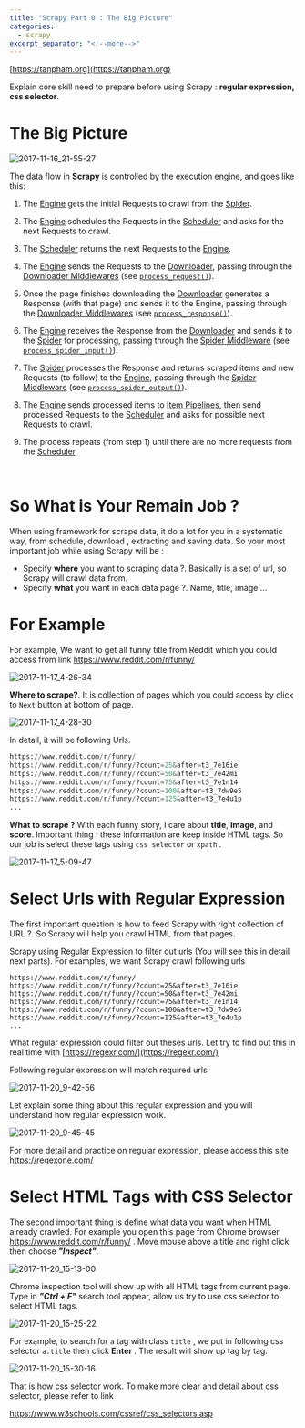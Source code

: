 ```yaml
---
title: "Scrapy Part 0 : The Big Picture"
categories:
  - scrapy
excerpt_separator: "<!--more-->"
---
```


[https://tanpham.org](https://tanpham.org)

Explain core skill need to prepare before using Scrapy : **regular expression, css selector**.

<!--more-->



# The Big Picture

![2017-11-16_21-55-27](/assets\images\2017-11-16_21-55-27.jpg)



The data flow in **Scrapy** is controlled by the execution engine, and goes like this:

1. The [Engine](https://docs.scrapy.org/en/latest/topics/architecture.html#component-engine) gets the initial Requests to crawl from the [Spider](https://docs.scrapy.org/en/latest/topics/architecture.html#component-spiders).

2. The [Engine](https://docs.scrapy.org/en/latest/topics/architecture.html#component-engine) schedules the Requests in the [Scheduler](https://docs.scrapy.org/en/latest/topics/architecture.html#component-scheduler) and asks for the next Requests to crawl.

3. The [Scheduler](https://docs.scrapy.org/en/latest/topics/architecture.html#component-scheduler) returns the next Requests to the [Engine](https://docs.scrapy.org/en/latest/topics/architecture.html#component-engine).

4. The [Engine](https://docs.scrapy.org/en/latest/topics/architecture.html#component-engine) sends the Requests to the [Downloader](https://docs.scrapy.org/en/latest/topics/architecture.html#component-downloader), passing through the [Downloader Middlewares](https://docs.scrapy.org/en/latest/topics/architecture.html#component-downloader-middleware) (see [`process_request()`](https://docs.scrapy.org/en/latest/topics/downloader-middleware.html#scrapy.downloadermiddlewares.DownloaderMiddleware.process_request)).

5. Once the page finishes downloading the [Downloader](https://docs.scrapy.org/en/latest/topics/architecture.html#component-downloader) generates a Response (with that page) and sends it to the Engine, passing through the [Downloader Middlewares](https://docs.scrapy.org/en/latest/topics/architecture.html#component-downloader-middleware) (see [`process_response()`](https://docs.scrapy.org/en/latest/topics/downloader-middleware.html#scrapy.downloadermiddlewares.DownloaderMiddleware.process_response)).

6. The [Engine](https://docs.scrapy.org/en/latest/topics/architecture.html#component-engine) receives the Response from the [Downloader](https://docs.scrapy.org/en/latest/topics/architecture.html#component-downloader) and sends it to the [Spider](https://docs.scrapy.org/en/latest/topics/architecture.html#component-spiders) for processing, passing through the [Spider Middleware](https://docs.scrapy.org/en/latest/topics/architecture.html#component-spider-middleware) (see [`process_spider_input()`](https://docs.scrapy.org/en/latest/topics/spider-middleware.html#scrapy.spidermiddlewares.SpiderMiddleware.process_spider_input)).

7. The [Spider](https://docs.scrapy.org/en/latest/topics/architecture.html#component-spiders) processes the Response and returns scraped items and new Requests (to follow) to the [Engine](https://docs.scrapy.org/en/latest/topics/architecture.html#component-engine), passing through the [Spider Middleware](https://docs.scrapy.org/en/latest/topics/architecture.html#component-spider-middleware) (see [`process_spider_output()`](https://docs.scrapy.org/en/latest/topics/spider-middleware.html#scrapy.spidermiddlewares.SpiderMiddleware.process_spider_output)).

8. The [Engine](https://docs.scrapy.org/en/latest/topics/architecture.html#component-engine) sends processed items to [Item Pipelines](https://docs.scrapy.org/en/latest/topics/architecture.html#component-pipelines), then send processed Requests to the [Scheduler](https://docs.scrapy.org/en/latest/topics/architecture.html#component-scheduler) and asks for possible next Requests to crawl.

9. The process repeats (from step 1) until there are no more requests from the [Scheduler](https://docs.scrapy.org/en/latest/topics/architecture.html#component-scheduler).

   ​

# So What is Your Remain Job ?

When using framework for scrape data, it do a lot for you in a systematic way, from schedule, download , extracting and saving data. So your most important job while using Scrapy will be :

* Specify **where** you want to scraping data ?. Basically is a set of url, so Scrapy will crawl data from.
* Specify  **what** you want in each data page ?.  Name, title, image ...



# For Example

For example, We want to get all funny title from Reddit which you could access from link https://www.reddit.com/r/funny/

![2017-11-17_4-26-34](/assets\images\2017-11-17_4-26-34.jpg)

**Where to scrape?**. It is collection of pages which you could access by click to `Next` button at bottom of page.

![2017-11-17_4-28-30](/assets\images\2017-11-17_4-28-30.jpg)

In detail, it will be following Urls.

```python
https://www.reddit.com/r/funny/
https://www.reddit.com/r/funny/?count=25&after=t3_7e16ie
https://www.reddit.com/r/funny/?count=50&after=t3_7e42mi
https://www.reddit.com/r/funny/?count=75&after=t3_7e1n14
https://www.reddit.com/r/funny/?count=100&after=t3_7dw9e5
https://www.reddit.com/r/funny/?count=125&after=t3_7e4u1p
...
```

**What to scrape ?**  With each funny story, I care about **title**, **image**, and **score**. Important thing : these information are keep inside HTML tags. So our job is select these tags using `css selector` or `xpath` .

![2017-11-17_5-09-47](/assets\images\2017-11-17_5-09-47.jpg)



# Select Urls with Regular Expression

The first important question is how to feed Scrapy with right collection of URL ?. So Scrapy will help you crawl HTML from that pages.

Scrapy using Regular Expression to filter out urls (You will see this in detail next parts). For examples, we want Scrapy crawl following urls

```shell
https://www.reddit.com/r/funny/
https://www.reddit.com/r/funny/?count=25&after=t3_7e16ie
https://www.reddit.com/r/funny/?count=50&after=t3_7e42mi
https://www.reddit.com/r/funny/?count=75&after=t3_7e1n14
https://www.reddit.com/r/funny/?count=100&after=t3_7dw9e5
https://www.reddit.com/r/funny/?count=125&after=t3_7e4u1p
...
```

What regular expression could filter out theses urls. Let try to find out this in real time with [https://regexr.com/](https://regexr.com/) 

Following regular expression will match required urls

![2017-11-20_9-42-56](/assets\images\2017-11-20_9-42-56.jpg)



Let explain some thing about this regular expression and you will understand how regular expression work.

![2017-11-20_9-45-45](/assets\images\2017-11-20_9-45-45.jpg)

For more detail and practice on regular expression, please access this site https://regexone.com/

# Select HTML Tags with CSS Selector

The second important thing is define what data you want when HTML already crawled. For example you open this page from Chrome browser https://www.reddit.com/r/funny/ . Move mouse above a title and right click then choose ***"Inspect"***. 

![2017-11-20_15-13-00](/assets\images\2017-11-20_15-13-00.jpg)



Chrome inspection tool will show up with all HTML tags from current page. Type in ***"Ctrl + F"*** search tool appear, allow us try to use css selector to select HTML tags.

![2017-11-20_15-25-22](/assets\images\2017-11-20_15-25-22.jpg)

For example, to search for `a` tag with class `title` , we put in following css selector `a.title` then click **Enter** . The result will show up tag by tag.

![2017-11-20_15-30-16](/assets\images\2017-11-20_15-30-16.jpg)

That is how css selector work. To make more clear and detail about css selector, please refer to link 

https://www.w3schools.com/cssref/css_selectors.asp